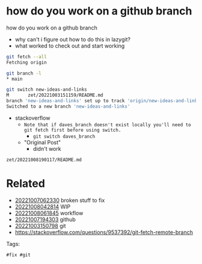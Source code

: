 # how do you work on a github branch

how do you work on a github branch

- why can't i figure out how to do this in lazygit?
- what worked to check out and start working
```bash
git fetch --all
Fetching origin

git branch -l
* main

git switch new-ideas-and-links
M       zet/20221003151159/README.md
branch 'new-ideas-and-links' set up to track 'origin/new-ideas-and-links'.
Switched to a new branch 'new-ideas-and-links'
```

- stackoverflow
  - `Note that if daves_branch doesn't exist locally you'll need to git fetch first before using switch.`
    - `git switch daves_branch`
  - "Original Post"
    - didn't work

` zet/20221008190117/README.md `

# Related

- [20221007062330](/zet/20221007062330/README.md) broken stuff to fix
- [20221008042814](/zet/20221008042814/README.md) WIP
- [20221008061845](/zet/20221008061845/README.md) workflow
- [20221007194303](/zet/20221007194303/README.md) github
- [20221003150798](/zet/20221003150798/README.md) git
- https://stackoverflow.com/questions/9537392/git-fetch-remote-branch

Tags:

    #fix #git
